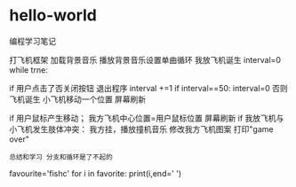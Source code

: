 # hello-world
编程学习笔记

打飞机框架
加载背景音乐
播放背景音乐设置单曲循环
我放飞机诞生
interval=0
while trne:

  if 用户点击了否关闭按钮
    退出程序
  interval +=1
  if interval==50:
    interval=0
  否则飞机诞生
  小飞机移动一个位置
  屏幕刷新
  
  if 用户鼠标产生移动；
    我方飞机中心位置=用户鼠标位置
    屏幕刷新
  if 我放飞机与小飞机发生肢体冲突：
    我方挂，播放撞机音乐
    修改我方飞机图案
    打印"game over"
    
    总结和学习 分支和循环是了不起的 


favourite='fishc'
for i in favorite:
  print(i,end='  ')
